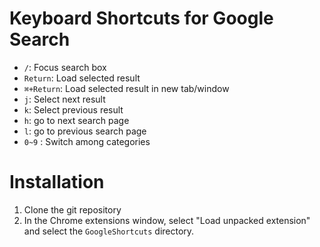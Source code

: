 Keyboard Shortcuts for Google Search
====================================

* `/`: Focus search box
* `Return`: Load selected result
* `⌘+Return`: Load selected result in new tab/window
* `j`: Select next result
* `k`: Select previous result
* `h`: go to next search page
* `l`: go to previous search page
* `0~9` : Switch among categories

Installation
============
1. Clone the git repository
2. In the Chrome extensions window, select "Load unpacked extension" and select the `GoogleShortcuts` directory.
